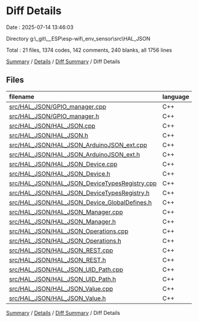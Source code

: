 # Diff Details

Date : 2025-07-14 13:46:03

Directory g:\\_git\\__ESP\\esp-wifi_env_sensor\\src\\HAL_JSON

Total : 21 files,  1374 codes, 142 comments, 240 blanks, all 1756 lines

[Summary](results.md) / [Details](details.md) / [Diff Summary](diff.md) / Diff Details

## Files
| filename | language | code | comment | blank | total |
| :--- | :--- | ---: | ---: | ---: | ---: |
| [src/HAL\_JSON/GPIO\_manager.cpp](/src/HAL_JSON/GPIO_manager.cpp) | C++ | 199 | 23 | 15 | 237 |
| [src/HAL\_JSON/GPIO\_manager.h](/src/HAL_JSON/GPIO_manager.h) | C++ | 52 | 20 | 10 | 82 |
| [src/HAL\_JSON/HAL\_JSON.cpp](/src/HAL_JSON/HAL_JSON.cpp) | C++ | 449 | 54 | 53 | 556 |
| [src/HAL\_JSON/HAL\_JSON.h](/src/HAL_JSON/HAL_JSON.h) | C++ | 59 | 5 | 14 | 78 |
| [src/HAL\_JSON/HAL\_JSON\_ArduinoJSON\_ext.cpp](/src/HAL_JSON/HAL_JSON_ArduinoJSON_ext.cpp) | C++ | 100 | 0 | 13 | 113 |
| [src/HAL\_JSON/HAL\_JSON\_ArduinoJSON\_ext.h](/src/HAL_JSON/HAL_JSON_ArduinoJSON_ext.h) | C++ | 25 | 0 | 9 | 34 |
| [src/HAL\_JSON/HAL\_JSON\_Device.cpp](/src/HAL_JSON/HAL_JSON_Device.cpp) | C++ | 34 | 0 | 12 | 46 |
| [src/HAL\_JSON/HAL\_JSON\_Device.h](/src/HAL_JSON/HAL_JSON_Device.h) | C++ | 60 | 4 | 14 | 78 |
| [src/HAL\_JSON/HAL\_JSON\_DeviceTypesRegistry.cpp](/src/HAL_JSON/HAL_JSON_DeviceTypesRegistry.cpp) | C++ | 29 | 2 | 9 | 40 |
| [src/HAL\_JSON/HAL\_JSON\_DeviceTypesRegistry.h](/src/HAL_JSON/HAL_JSON_DeviceTypesRegistry.h) | C++ | 22 | 0 | 8 | 30 |
| [src/HAL\_JSON/HAL\_JSON\_Device\_GlobalDefines.h](/src/HAL_JSON/HAL_JSON_Device_GlobalDefines.h) | C++ | 33 | 5 | 12 | 50 |
| [src/HAL\_JSON/HAL\_JSON\_Manager.cpp](/src/HAL_JSON/HAL_JSON_Manager.cpp) | C++ | 1 | 0 | 1 | 2 |
| [src/HAL\_JSON/HAL\_JSON\_Manager.h](/src/HAL_JSON/HAL_JSON_Manager.h) | C++ | 0 | 0 | 1 | 1 |
| [src/HAL\_JSON/HAL\_JSON\_Operations.cpp](/src/HAL_JSON/HAL_JSON_Operations.cpp) | C++ | 0 | 0 | 1 | 1 |
| [src/HAL\_JSON/HAL\_JSON\_Operations.h](/src/HAL_JSON/HAL_JSON_Operations.h) | C++ | 55 | 0 | 11 | 66 |
| [src/HAL\_JSON/HAL\_JSON\_REST.cpp](/src/HAL_JSON/HAL_JSON_REST.cpp) | C++ | 1 | 0 | 1 | 2 |
| [src/HAL\_JSON/HAL\_JSON\_REST.h](/src/HAL_JSON/HAL_JSON_REST.h) | C++ | 0 | 0 | 1 | 1 |
| [src/HAL\_JSON/HAL\_JSON\_UID\_Path.cpp](/src/HAL_JSON/HAL_JSON_UID_Path.cpp) | C++ | 109 | 5 | 12 | 126 |
| [src/HAL\_JSON/HAL\_JSON\_UID\_Path.h](/src/HAL_JSON/HAL_JSON_UID_Path.h) | C++ | 47 | 7 | 13 | 67 |
| [src/HAL\_JSON/HAL\_JSON\_Value.cpp](/src/HAL_JSON/HAL_JSON_Value.cpp) | C++ | 65 | 13 | 18 | 96 |
| [src/HAL\_JSON/HAL\_JSON\_Value.h](/src/HAL_JSON/HAL_JSON_Value.h) | C++ | 34 | 4 | 12 | 50 |

[Summary](results.md) / [Details](details.md) / [Diff Summary](diff.md) / Diff Details